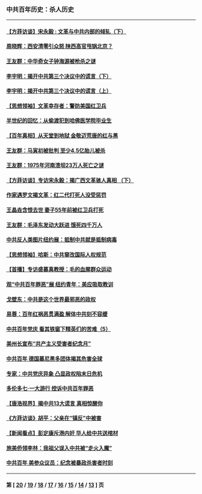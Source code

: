 ### 中共百年历史：杀人历史
---
#### [【方菲访谈】宋永毅 : 文革与中共内部的倾轧（下）](../../pages/nf1176106/n13486836.md?03270430) 
#### [周晓辉：西安清零引众怒 陕西高官甩锅北京？](../../pages/nf1176106/n13484627.md?03270430) 
#### [王友群：中华奇女子钟海源被枪杀之谜](../../pages/nf1176106/n13430555.md?03270430) 
#### [李宇明：揭开中共第三个决议中的谎言（下）](../../pages/nf1176106/n13389389.md?03270430) 
#### [李宇明：揭开中共第三个决议中的谎言（上）](../../pages/nf1176106/n13388697.md?03270430) 
#### [【思想领袖】文革幸存者：警防美国红卫兵](../../pages/nf1176106/n13339289.md?03270430) 
#### [半世纪的回忆：从偷渡犯到哈佛医学院毕业生](../../pages/nf1176106/n13345328.md?03270430) 
#### [【百年真相】从天堂到地狱 金敬迈荒唐的红与黑](../../pages/nf1176106/n13336995.md?03270430) 
#### [王友群：马寅初被批判 至少4.5亿胎儿被杀](../../pages/nf1176106/n13260313.md?03270430) 
#### [王友群：1975年河南溃坝23万人死亡之谜](../../pages/nf1176106/n13231576.md?03270430) 
#### [【方菲访谈】专访宋永毅：揭广西文革骇人真相 （下）](../../pages/nf1176106/n13209074.md?03270430) 
#### [作家遇罗文揭文革：红二代打死人没受惩罚](../../pages/nf1176106/n13205254.md?03270430) 
#### [王晶垚含恨去世 妻子55年前被红卫兵打死](../../pages/nf1176106/n13203590.md?03270430) 
#### [王友群：毛泽东发动大跃进 饿死四千万人](../../pages/nf1176106/n13177158.md?03270430) 
#### [中共反人类图片纽约展：抵制中共就是抵制病毒](../../pages/nf1176106/n13115371.md?03270430) 
#### [【思想领袖】哈斯：中共窜改国际人权规范](../../pages/nf1176106/n13053647.md?03270430) 
#### [【首播】专访盛慕真教授：毛的血腥群众运动](../../pages/nf1176106/n13091782.md?03270430) 
#### [观“中共百年罪恶”展 纽约青年：美应吸取教训](../../pages/nf1176106/n13085246.md?03270430) 
#### [戈壁东：中共是这个世界最邪恶的政权](../../pages/nf1176106/n13085641.md?03270430) 
#### [易蓉：百年红祸恶贯满盈 解体中共刻不容缓](../../pages/nf1176106/n13084455.md?03270430) 
#### [中共百年党庆 看其铁窗下精英们的苦难（5）](../../pages/nf1176106/n13076766.md?03270430) 
#### [美州长宣布“共产主义受害者纪念月”](../../pages/nf1176106/n13074024.md?03270430) 
#### [中共百年 德国慕尼黑多团体揭其危害全球](../../pages/nf1176106/n13068873.md?03270430) 
#### [专家：中共党庆异象 凸显政权陷末日危机](../../pages/nf1176106/n13067084.md?03270430) 
#### [多伦多七·一大游行 控诉中共百年罪恶](../../pages/nf1176106/n13062043.md?03270430) 
#### [【唐浩视界】揭中共13大谎言 真相惊醒你](../../pages/nf1176106/n13065208.md?03270430) 
#### [《方菲访谈》胡平：父亲在“镇反”中被害](../../pages/nf1176106/n13064114.md?03270430) 
#### [【新闻看点】彭定康斥港内奸 华人给中共送棺材](../../pages/nf1176106/n13064230.md?03270430) 
#### [旅美侨领李林：我祖父误入中共被“走火入魔”](../../pages/nf1176106/n13062777.md?03270430) 
#### [中共百年 美参众议员：纪念被暴政杀害者时刻](../../pages/nf1176106/n13063735.md?03270430) 

---
#### 第 [ [20](./20.md?03270430) / [19](./19.md?03270430) / [18](./18.md?03270430) / [17](./17.md?03270430) / [16](./16.md?03270430) / [15](./15.md?03270430) / [14](./14.md?03270430) / [13](./13.md?03270430) ] 页
